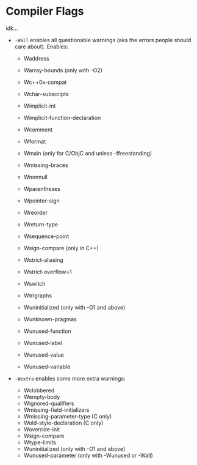 # Compiler Flags

idk...

* `-Wall` enables all questionable warnings (aka the errors people should care about). Enables:

    * Waddress

    * Warray-bounds (only with -O2)

    * Wc++0x-compat

    * Wchar-subscripts

    * Wimplicit-int

    * Wimplicit-function-declaration

    * Wcomment

    * Wformat 

    * Wmain (only for C/ObjC and unless -ffreestanding)

    * Wmissing-braces

    * Wnonnull

    * Wparentheses

    * Wpointer-sign

    * Wreorder 

    * Wreturn-type

    * Wsequence-point

    * Wsign-compare (only in C++)

    * Wstrict-aliasing

    * Wstrict-overflow=1

    * Wswitch

    * Wtrigraphs

    * Wuninitialized (only with -O1 and above)

    * Wunknown-pragmas

    * Wunused-function

    * Wunused-label

    * Wunused-value

    * Wunused-variable

- `-Wextra` enables some more extra warnings:

    * Wclobbered  
    * Wempty-body  
    * Wignored-qualifiers 
    * Wmissing-field-initializers  
    * Wmissing-parameter-type (C only)  
    * Wold-style-declaration (C only)  
    * Woverride-init  
    * Wsign-compare  
    * Wtype-limits  
    * Wuninitialized (only with -O1 and above)  
    * Wunused-parameter (only with -Wunused or -Wall)  